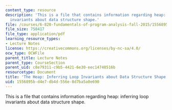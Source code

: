 ```yaml
---
content_type: resource
description: 'This is a file that contains information regarding heap: inferring loop
  invariants about data structure shape.'
file: /courses/6-820-fundamentals-of-program-analysis-fall-2015/1556895bd4e7db4d556e8d7ba5a0e690_MIT6_820F15_L20.pdf
file_size: 758417
file_type: application/pdf
learning_resource_types:
- Lecture Notes
license: https://creativecommons.org/licenses/by-nc-sa/4.0/
ocw_type: OCWFile
parent_title: Lecture Notes
parent_type: CourseSection
parent_uid: c8e79311-c9b5-4421-6e30-eec14748516b
resourcetype: Document
title: 'The Heap: Inferring Loop Invariants about Data Structure Shape, Lecture 20'
uid: 1556895b-d4e7-db4d-556e-8d7ba5a0e690
---
```

This is a file that contains information regarding heap: inferring loop invariants about data structure shape.